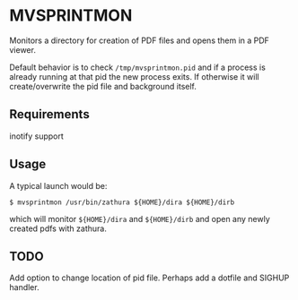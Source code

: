 MVSPRINTMON
===========

Monitors a directory for creation of PDF files and
opens them in a PDF viewer.

Default behavior is to check `/tmp/mvsprintmon.pid` and
if a process is already running at that pid the new process exits.
If otherwise it will create/overwrite the pid file and background itself.

Requirements
------------
inotify support

Usage
-----
A typical launch would be:
```
$ mvsprintmon /usr/bin/zathura ${HOME}/dira ${HOME}/dirb
```
which will monitor `${HOME}/dira` and `${HOME}/dirb` and open
any newly created pdfs with zathura.

TODO
----
Add option to change location of pid file.
Perhaps add a dotfile and SIGHUP handler.

